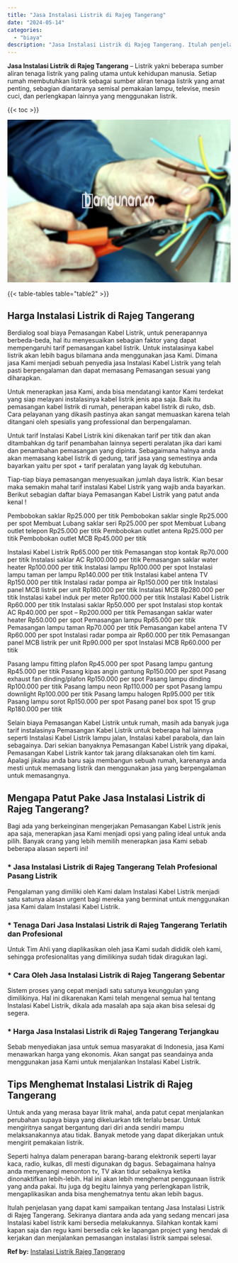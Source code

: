 ```yaml
---
title: "Jasa Instalasi Listrik di Rajeg Tangerang"
date: "2024-05-14"
categories: 
  - "biaya"
description: "Jasa Instalasi Listrik di Rajeg Tangerang. Itulah penjelasan yang dapat kami sampaikan tentang Jasa Instalasi Listrik di Rajeg Tangerang. Sekiranya diantara..."
---
```


**Jasa Instalasi Listrik di Rajeg Tangerang** – Listrik yakni beberapa sumber aliran tenaga listrik yang paling utama untuk kehidupan manusia. Setiap rumah membutuhkan listrik sebagai sumber aliran tenaga listrik yang amat penting, sebagian diantaranya semisal pemakaian lampu, televise, mesin cuci, dan perlengkapan lainnya yang menggunakan listrik.

{{< toc >}}

![Jasa Instalasi Listrik di Rajeg Tangerang](/images/instalasi-listrik-murah20.png)

{{< table-tables table="table2" >}}

## Harga Instalasi Listrik di Rajeg Tangerang

Berdialog soal biaya Pemasangan Kabel Listrik, untuk penerapannya berbeda-beda, hal itu menyesuaikan sebagian faktor yang dapat mempengaruhi tarif pemasangan kabel listrik. Untuk instalasinya kabel listrik akan lebih bagus bilamana anda menggunakan jasa Kami. Dimana jasa Kami menjadi sebuah penyedia jasa Instalasi Kabel Listrik yang telah pasti berpengalaman dan dapat memasang Pemasangan sesuai yang diharapkan.

Untuk menerapkan jasa Kami, anda bisa mendatangi kantor Kami terdekat yang siap melayani instalasinya kabel listrik jenis apa saja. Baik itu pemasangan kabel listrik di rumah, penerapan kabel listrik di ruko, dsb. Cara pelayanan yang dikasih pastinya akan sangat memuaskan karena telah ditangani oleh spesialis yang professional dan berpengalaman.

Untuk tarif Instalasi Kabel Listrik kini dikenakan tarif per titik dan akan ditambahkan dg tarif penambahan lainnya seperti peralatan jika dari kami dan penambahan pemasangan yang dipinta. Sebagaimana halnya anda akan memasang kabel listrik di gedung, tarif jasa yang semestinya anda bayarkan yaitu per spot + tarif peralatan yang layak dg kebutuhan.

Tiap-tiap biaya pemasangan menyesuaikan jumlah daya listrik. Kian besar maka semakin mahal tarif instalasi Kabel Listrik yang wajib anda bayarkan. Berikut sebagian daftar biaya Pemasangan Kabel Listrik yang patut anda kenal !

Pembobokan saklar Rp25.000 per titik Pembobokan saklar single Rp25.000 per spot Membuat Lubang saklar seri Rp25.000 per spot Membuat Lubang outlet telepon Rp25.000 per titik Pembobokan outlet antena Rp25.000 per titik Pembobokan outlet MCB Rp45.000 per titik

Instalasi Kabel Listrik Rp65.000 per titik Pemasangan stop kontak Rp70.000 per titik Instalasi saklar AC Rp100.000 per titik Pemasangan saklar water heater Rp100.000 per titik Instalasi lampu Rp100.000 per spot Instalasi lampu taman per lampu Rp140.000 per titik Instalasi kabel antena TV Rp150.000 per titik Instalasi radar pompa air Rp150.000 per titik Instalasi panel MCB listrik per unit Rp180.000 per titik Instalasi MCB Rp280.000 per titik Instalasi kabel induk per meter Rp100.000 per titik Instalasi Kabel Listrik Rp60.000 per titik Instalasi saklar Rp50.000 per spot Instalasi stop kontak AC Rp40.000 per spot – Rp200.000 per titik Pemasangan saklar water heater Rp50.000 per spot Pemasangan lampu Rp65.000 per titik Pemasangan lampu taman Rp70.000 per titik Pemasangan kabel antena TV Rp60.000 per spot Instalasi radar pompa air Rp60.000 per titik Pemasangan panel MCB listrik per unit Rp90.000 per spot Instalasi MCB Rp60.000 per titik

Pasang lampu fitting plafon Rp45.000 per spot Pasang lampu gantung Rp45.000 per titik Pasang kipas angin gantung Rp150.000 per spot Pasang exhaust fan dinding/plafon Rp150.000 per spot Pasang lampu dinding Rp100.000 per titik Pasang lampu neon Rp110.000 per spot Pasang lampu downlight Rp100.000 per titik Pasang lampu halogen Rp95.000 per titik Pasang lampu sorot Rp150.000 per spot Pasang panel box spot 15 grup Rp180.000 per titik

Selain biaya Pemasangan Kabel Listrik untuk rumah, masih ada banyak juga tarif instalasinya Pemasangan Kabel Listrik untuk beberapa hal lainnya seperti Instalasi Kabel Listrik lampu jalan, Instalasi kabel parabola, dan lain sebagainya. Dari sekian banyaknya Pemasangan Kabel Listrik yang dipakai, Pemasangan Kabel Listrik kantor tak jarang dilaksanakan oleh tim kami. Apalagi jikalau anda baru saja membangun sebuah rumah, karenanya anda mesti untuk memasang listrik dan menggunakan jasa yang berpengalaman untuk memasangnya.

## Mengapa Patut Pake Jasa Instalasi Listrik di Rajeg Tangerang?

Bagi ada yang berkeinginan mengerjakan Pemasangan Kabel Listrik jenis apa saja, menerapkan jasa Kami menjadi opsi yang paling ideal untuk anda pilih. Banyak orang yang lebih memilih menerapkan jasa Kami sebab beberapa alasan seperti ini!

### \* Jasa Instalasi Listrik di Rajeg Tangerang Telah Profesional Pasang Listrik

Pengalaman yang dimiliki oleh Kami dalam Instalasi Kabel Listrik menjadi satu satunya alasan urgent bagi mereka yang berminat untuk menggunakan jasa Kami dalam Instalasi Kabel Listrik.

### \* Tenaga Dari Jasa Instalasi Listrik di Rajeg Tangerang Terlatih dan Profesional

Untuk Tim Ahli yang diaplikasikan oleh jasa Kami sudah dididik oleh kami, sehingga profesionalitas yang dimilikinya sudah tidak diragukan lagi.

### \* Cara Oleh Jasa Instalasi Listrik di Rajeg Tangerang Sebentar

Sistem proses yang cepat menjadi satu satunya keunggulan yang dimilikinya. Hal ini dikarenakan Kami telah mengenal semua hal tentang Instalasi Kabel Listrik, dikala ada masalah apa saja akan bisa selesai dg segera.

### \* Harga Jasa Instalasi Listrik di Rajeg Tangerang Terjangkau

Sebab menyediakan jasa untuk semua masyarakat di Indonesia, jasa Kami menawarkan harga yang ekonomis. Akan sangat pas seandainya anda menggunakan jasa Kami untuk menjalankan Instalasi Kabel Listrik.

## Tips Menghemat Instalasi Listrik di Rajeg Tangerang


Untuk anda yang merasa bayar litrik mahal, anda patut cepat menjalankan perubahan supaya biaya yang dikeluarkan tdk terlalu besar. Untuk mengiritnya sangat bergantung dari diri anda sendiri mampu melaksanakannya atau tidak. Banyak metode yang dapat dikerjakan untuk mengirit pemakaian listrik.

Seperti halnya dalam penerapan barang-barang elektronik seperti layar kaca, radio, kulkas, dll mesti digunakan dg bagus. Sebagaimana halnya anda menyenangi menonton tv, TV akan tidur sebaiknya ketika dinonaktifkan lebih-lebih. Hal ini akan lebih menghemat penggunaan listrik yang anda pakai. Itu juga dg begitu lainnya yang perlengkapan listrik, mengaplikasikan anda bisa menghematnya tentu akan lebih bagus.

Itulah penjelasan yang dapat kami sampaikan tentang Jasa Instalasi Listrik di Rajeg Tangerang. Sekiranya diantara anda ada yang sedang mencari jasa Instalasi kabel listrik kami bersedia melakukannya. Silahkan kontak kami kapan saja dan regu kami bersedia cek ke lapangan project yang hendak di kerjakan dan menjalankan pemasangan instalasi listrik sampai selesai.

**Ref by:** [Instalasi Listrik Rajeg Tangerang](https://id.wikipedia.org/wiki/Instalasi)
